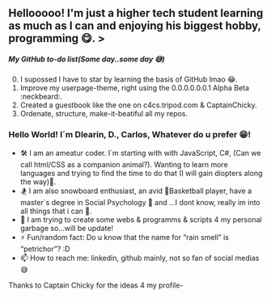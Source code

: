 

## Hellooooo! I'm just a higher tech student learning as much as I can and enjoying his biggest hobby, programming 😋. >

##### My GitHub to-do list(Some day..some day 😅)
0) I supossed I have to star by learning the basis of GitHub lmao :joy:.
1) Improve my userpage-theme, right using the 0.0.0.0.0.0.1 Alpha Beta :neckbeard:.
2) Created a guestbook like the one on c4cs.tripod.com & CaptainChicky.
3) Ordenate, structure, make-it-beatiful all my repos. 

### Hello World! I´m Dlearin, D., Carlos, Whatever do u prefer :grin:!
- 🛠 I am an ameatur coder. I´m starting with with JavaScript, C#, (Can we call html/CSS as a companion animal?). Wanting to learn more languages and trying to find the time to do that (I will gain diopters along the way)🤣.
- 🏂 I am also snowboard enthusiast, an avid 🏀Basketball player, have a master´s degree in Social Psychology 👴 and ...I dont know, really im into all things that i can 🤣.
- 📝 I am trying to create some webs & programms & scripts 4 my personal garbage so...will be update!
- ⚡ Fun/random fact: Do u know that the name for “rain smell” is “petrichor”? :D
- 📫 How to reach me: linkedin, github mainly, not so fan of social medias 😅


Thanks to Captain Chicky for the ideas 4 my profile-

<!--
#### Stats and others 🤗!
<details>
  <summary>Here are my GitHub stats!</summary>

  ![Anurag's github stats](https://github-readme-stats.vercel.app/api?username=CaptainChicky&theme=blueberry&show_icons=true)
  [![Top Langs](https://github-readme-stats.vercel.app/api/top-langs/?username=CaptainChicky&theme=blueberry&show_icons=true)](https://github.com/anuraghazra/github-readme-stats)
</details>

<details>
  <summary>Some of my "cooler" repos(that I put effort into creating the code)!</summary>

  [![Hash Finder](https://github-readme-stats.vercel.app/api/pin/?username=CaptainChicky&repo=Hash-Retriever&theme=blueberry&show_icons=true)](https://github.com/CaptainChicky/Hash-Retriever).
  [![VBS Notifications Joke](https://github-readme-stats.vercel.app/api/pin/?username=CaptainChicky&repo=VBScript-Notifications-Joke&theme=blueberry&show_icons=true)](https://github.com/CaptainChicky/VBScript-Notifications-Joke).
  [![Temporary note-taking app](https://github-readme-stats.vercel.app/api/pin/?username=CaptainChicky&repo=Temporary-Note-taking-App&theme=blueberry&show_icons=true)](https://github.com/CaptainChicky/Temporary-Note-taking-App).
  [![Remove the Adobe Genuine client](https://github-readme-stats.vercel.app/api/pin/?username=CaptainChicky&repo=Remove-Adobe-Genuine-Client&theme=blueberry&show_icons=true)](https://github.com/CaptainChicky/Remove-Adobe-Genuine-Client).
</details>


### Special Repositories 😎
- [Here](https://github.com/CaptainChicky/captainchicky.github.io) is my GitHub page website(currently under construction).
- [Here](https://github.com/CaptainChicky/CaptainChicky) is the repository you are reading from 😆.

### Complete Overview 🥱...
<details>
  <summary>What I suggest you visit 😀</summary>

(Bolded are the "must-visits")

1) [***Hash retriever***](https://github.com/CaptainChicky/Hash-Retriever)

2) [***Activating Microsoft Products for testing***](https://github.com/CaptainChicky/Activate-Microsoft-products-for-testing-in-virtual-machines)

3) [***VBS Notifications Joke***](https://github.com/CaptainChicky/VBScript-Notifications-Joke)

4) [***Removing Adobe Genuine Client***](https://github.com/CaptainChicky/Remove-Adobe-Genuine-Client)

5) [***Temporary note-taking app***](https://github.com/CaptainChicky/Temporary-Note-taking-App)

6) [***PC Optimizer Pro***](https://github.com/CaptainChicky/Trojan.BAT.PC-Optimizer-Pro)

7) [Tools used in PC Optimizer Pro(not malware, just tools)](https://github.com/CaptainChicky/Tools-used-in-PC-Optimizer-Pro)

8) [Setting the PowerShell Execution level](https://github.com/CaptainChicky/Setting-PowerShell-Execution-Level)

9) [MuseScore downloader](https://github.com/CaptainChicky/musescore-downloader)

10) [Youtube-dl](https://github.com/CaptainChicky/youtube-dl)

11) [Trusted torrent tracker list](https://github.com/CaptainChicky/trackerslist)

12) [You are an idiot](https://github.com/CaptainChicky/Trojan.JS.Youareanidiot)

13) [Luscious album downloader](https://github.com/CaptainChicky/luscious-downloader)

14) [MEMZ](https://github.com/CaptainChicky/MEMZ)
</details>



 <details>
  <summary>Full overview as of 12/20/2020</summary>

1) Malware and jokeware:
- Self-created:
  - [PC Optimizer Pro](https://github.com/CaptainChicky/Trojan.BAT.PC-Optimizer-Pro)
  - [Tools used in PC Optimizer Pro(not malware, just tools)](https://github.com/CaptainChicky/Tools-used-in-PC-Optimizer-Pro)
  - [VBS Notifications Joke](https://github.com/CaptainChicky/VBScript-Notifications-Joke)
  - [You are an idiot](https://github.com/CaptainChicky/Trojan.JS.Youareanidiot)
- Forked(will likely not update from the date they are forked):
  - [Illuminati jokeware](https://github.com/CaptainChicky/Illuminati)
  - [Malware Database](https://github.com/CaptainChicky/MalwareDatabase)
  - [Malware analysis tools](https://github.com/CaptainChicky/awesome-malware-analysis)
  - [MEMZ](https://github.com/CaptainChicky/MEMZ)
  - [MEMZ v4.0](https://github.com/CaptainChicky/MEMZ-4.0)
  - [VineMEMZ](https://github.com/CaptainChicky/VineMEMZ)
  - [Invoke Blue-screen-of-death](https://github.com/CaptainChicky/Invoke-BSOD)
  - [TrollRAT](https://github.com/CaptainChicky/TrollRAT)
  - [Malware Collection](https://github.com/CaptainChicky/malware-collection)
  - [REGFuck](https://github.com/CaptainChicky/REGFuck)
  - [Earthquake](https://gist.github.com/CaptainChicky/0ef507da4ba5b0c21beacb0137ea7221)
  - [Koteyka v2.0](https://github.com/CaptainChicky/Koteyka-2.0)
  - [Scam page source code collection](https://github.com/CaptainChicky/nortonvirussupportcenter.com)
  - [Endermanch's malware database](https://github.com/CaptainChicky/MalwareDatabase-1)
  - [Endermanch's malware database 2](https://github.com/CaptainChicky/dmc)

2) Regarding activation or tampering software:
- Self-created:
  - [Removing Adobe Genuine Client](https://github.com/CaptainChicky/Remove-Adobe-Genuine-Client)
  - [Activating Microsoft Products for testing](https://github.com/CaptainChicky/Activate-Microsoft-products-for-testing-in-virtual-machines)
- Forked(will likely not update from the date they are forked):
Ø

3) Games:
- Self-created:
Ø
- Forked(will likely not update from the date they are forked):
  - [cmd pet](https://github.com/CaptainChicky/cmd-pet)

4) Tools:
- Self-created:
    - [Setting the PowerShell Execution level](https://github.com/CaptainChicky/Setting-PowerShell-Execution-Level)
    - [Hash retriever](https://github.com/CaptainChicky/Hash-Retriever)
    - [A collection regarding aops.com(unpolished, will fix later)](https://github.com/CaptainChicky/aops.com-related-code)
- Forked(will likely not update from the date they are forked):
    - [KMS emulator](https://github.com/CaptainChicky/py-kms)
    - [Duplicate File Eraser](https://github.com/CaptainChicky/Duplicate-File-Eraser)
    - [Base 64 decoder and encoder](https://github.com/CaptainChicky/base64-de-encoder)
    - [AudioVideo to executable downloader](https://github.com/CaptainChicky/AudioVideo-To-Exe-Downloader)
    - [IPFS file downloader](https://github.com/CaptainChicky/IPFS-File-Downloader)
    - [YouTube to IPFS](https://github.com/CaptainChicky/YouTube-to-IPFS)
    - [.ps1 to executable](https://github.com/CaptainChicky/Ps1-To-Exe-Downloader)
    - [.vbs to executable](https://github.com/CaptainChicky/Vbs-To-Exe-Downloader)
    - [Bypass anti-paste in browsers](https://github.com/CaptainChicky/DontFuckWithPaste)
    - [Batch to executable downloader](https://github.com/CaptainChicky/Bat-To-Exe-Converter-Downloader)
    - [Bot CAPTCHA solver](https://github.com/CaptainChicky/buster)
    - [Luscious album downloader](https://github.com/CaptainChicky/luscious-downloader)
    - [MuseScore downloader](https://github.com/CaptainChicky/musescore-downloader)
    - [Youtube-dl](https://github.com/CaptainChicky/youtube-dl)
    - [Trusted torrent tracker list](https://github.com/CaptainChicky/trackerslist)
    - [MacOS setup for VirtualBox](https://github.com/CaptainChicky/macos-virtualbox)
    - [Keyboard repurposer](https://github.com/CaptainChicky/sharpkeys)
    - [Windows power tools](https://github.com/CaptainChicky/PowerToys)
    - [Magnet to torrent](https://github.com/CaptainChicky/Magnet2Torrent)
    - [Dynamically generated stats for GitHub readmes](https://github.com/CaptainChicky/github-readme-stats)
    - [Who's gene is it anyway?](https://github.com/CaptainChicky/Whose-gene-is-it-anyway)

5) My other projects:
- Self-created:
  - [Temporary note-taking app](https://github.com/CaptainChicky/Temporary-Note-taking-App)
- Forked(will likely not update from the date they are forked):
Did you even read the name 😂. Why would I fork something I didn't make and add it here as "my own project"? 😅

6) Regarding .io games 😀:
- Self-created:
Haha. Hahahahahahahaha. I really do wish someday to make my own .io game. I really do.
- Forked(will likely not update from the date they are forked):
  - [arras.io](https://github.com/CaptainChicky/arrasio)
  - [obstar.io](https://github.com/CaptainChicky/Obstar)
  - [diep.io bots](https://github.com/CaptainChicky/diep_bot)
  - [diep2.io](https://github.com/CaptainChicky/diep2_old)
  - [diep.io scripts](https://github.com/CaptainChicky/diep.io-scripts)
  - [C++14 WebSocket server library](https://github.com/CaptainChicky/ws28)

7) Software of notable companies:
- Self-created:
Thanks for even the fact that you think I am a part of a notable company 😋 🤣🤣🤣.
- Forked(will likely not update from the date they are forked):
  - [qBittorent](https://github.com/CaptainChicky/qBittorrent)
  - [MuseScore](https://github.com/CaptainChicky/MuseScore)
  - [Microsoft DOS Terminal](https://github.com/CaptainChicky/terminal)
  - [Microsoft PowerShell](https://github.com/CaptainChicky/PowerShell)
  - [ATOM text editor](https://github.com/CaptainChicky/atom)

8) Other stuff like scripts, simulations, etc:
- Self-created:
Ø
- Forked(will likely not update from the date they are forked):
  - [.ps1 script collection](https://github.com/CaptainChicky/Script-Sharing)
  - [WebGL fluid simulation](https://github.com/CaptainChicky/WebGL-Fluid-Simulation)
  - [Pdf collections of multiple topics](https://github.com/CaptainChicky/pdfs)
  - [Models for the Lebanon explosion](https://github.com/CaptainChicky/models)
  - [Fluid simulation](https://github.com/CaptainChicky/FluidSimulation)
</details>

### "Sign" my guestbook!
"Sign" [here](https://twitter.com/intent/tweet?text=Hi%20%40CaptChicky%20%F0%9F%91%8B.%20I'm%20saying%20hi%20from%20your%20Github%20profile!%20(https%3A%2F%2Fgithub.com%2FCaptainChicky)%0A%0A)!

![Made with notepad :P](https://user-images.githubusercontent.com/85041/87268983-f05eb380-c499-11ea-8945-2de4d4a271d1.png)
**dlearin/dlearin** is a ✨ _special_ ✨ repository because its `README.md` (this file) appears on your GitHub profile.

Here are some ideas to get you started:

- 🔭 I’m currently working on ...
- 🌱 I’m currently learning ...
- 👯 I’m looking to collaborate on ...
- 🤔 I’m looking for help with ...
- 💬 Ask me about ...
- 📫 How to reach me: ...
- 😄 Pronouns: ...
- ⚡ Fun fact: ...
-->
